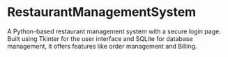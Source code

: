# RestaurantManagementSystem
A Python-based restaurant management system with a secure login page. Built using Tkinter for the user interface and SQLite for database management, it offers features like order management and Billing.
